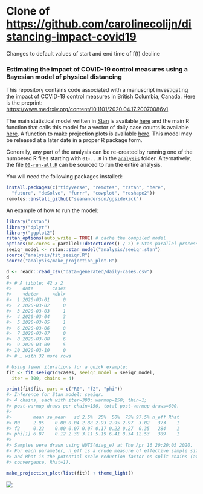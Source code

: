 <!-- README.md is generated from README.Rmd. Please edit that file -->


# Clone of https://github.com/carolinecolijn/distancing-impact-covid19
Changes to default values of start and end time of f(t) decline

### Estimating the impact of COVID-19 control measures using a Bayesian model of physical distancing

This repository contains code associated with a manuscript investigating
the impact of COVID-19 control measures in British Columbia, Canada. Here is the preprint: https://www.medrxiv.org/content/10.1101/2020.04.17.20070086v1. 

The main statistical model written in [Stan](https://mc-stan.org/) is
available [here](analysis/seeiqr.stan) and the main R function that
calls this model for a vector of daily case counts is available
[here](analysis/fit_seeiqr.R). A function to make projection plots is
available [here](analysis/make_projection_plot.R). This model may be
released at a later date in a proper R package form.

Generally, any part of the analysis can be re-created by running one of
the numbered R files starting with `01-...R` in the
[`analysis`](analysis) folder. Alternatively, the file
[`00-run-all.R`](analysis/00-run-all.R) can be sourced to run the entire
analysis.

You will need the following packages installed:

``` r
install.packages(c("tidyverse", "remotes", "rstan", "here", 
  "future", "deSolve", "furrr", "cowplot", "reshape2"))
remotes::install_github("seananderson/ggsidekick")
```

An example of how to run the model:

``` r
library("rstan")
library("dplyr")
library("ggplot2")
rstan_options(auto_write = TRUE) # cache the compiled model
options(mc.cores = parallel::detectCores() / 2) # Stan parallel processing
seeiqr_model <- rstan::stan_model("analysis/seeiqr.stan")
source("analysis/fit_seeiqr.R")
source("analysis/make_projection_plot.R")

d <- readr::read_csv("data-generated/daily-cases.csv")
d
#> # A tibble: 42 x 2
#>    date       cases
#>    <date>     <dbl>
#>  1 2020-03-01     0
#>  2 2020-03-02     0
#>  3 2020-03-03     1
#>  4 2020-03-04     3
#>  5 2020-03-05     1
#>  6 2020-03-06     8
#>  7 2020-03-07     0
#>  8 2020-03-08     6
#>  9 2020-03-09     5
#> 10 2020-03-10     0
#> # … with 32 more rows
```

``` r
# Using fewer iterations for a quick example:
fit <- fit_seeiqr(d$cases, seeiqr_model = seeiqr_model,
  iter = 300, chains = 4)
```

``` r
print(fit$fit, pars = c("R0", "f2", "phi"))
#> Inference for Stan model: seeiqr.
#> 4 chains, each with iter=300; warmup=150; thin=1; 
#> post-warmup draws per chain=150, total post-warmup draws=600.
#> 
#>        mean se_mean   sd 2.5%  25%  50%  75% 97.5% n_eff Rhat
#> R0     2.95    0.00 0.04 2.88 2.93 2.95 2.97  3.02   373    1
#> f2     0.22    0.00 0.07 0.07 0.17 0.22 0.27  0.35   284    1
#> phi[1] 6.87    0.12 2.38 3.11 5.19 6.41 8.34 12.53   389    1
#> 
#> Samples were drawn using NUTS(diag_e) at Thu Apr 16 20:20:05 2020.
#> For each parameter, n_eff is a crude measure of effective sample size,
#> and Rhat is the potential scale reduction factor on split chains (at 
#> convergence, Rhat=1).
```

``` r
make_projection_plot(list(fit)) + theme_light()
```

![](README-figs/proj-plot-1.png)
